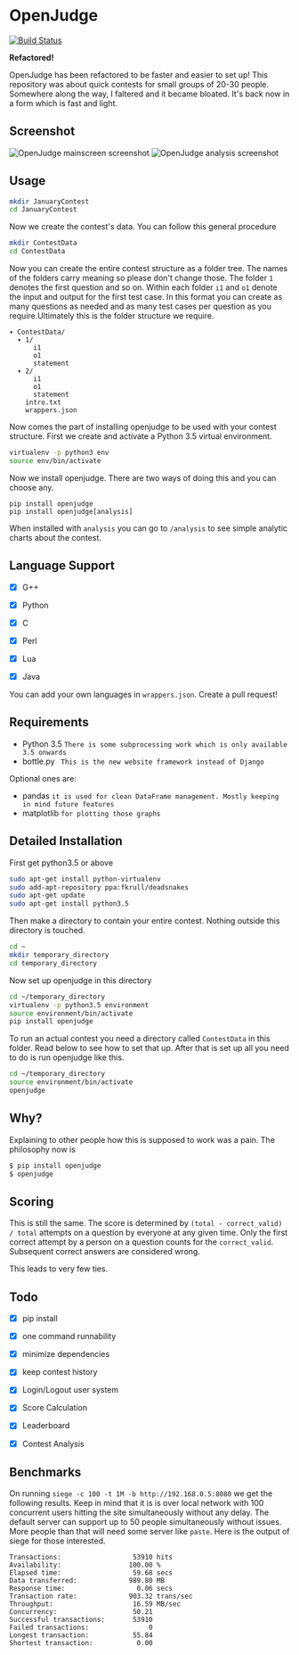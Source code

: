 OpenJudge
=========

[![Build Status](https://travis-ci.org/theSage21/openJudge.svg?branch=master)](https://travis-ci.org/theSage21/openJudge)

**Refactored!**

OpenJudge has been refactored to be faster and easier to set up! This
repository was about quick contests for small groups of 20-30 people. Somewhere
along the way, I faltered and it became bloated. It's back now in a form which
is fast and light.

Screenshot
----------

![OpenJudge mainscreen screenshot](screens/main.png)
![OpenJudge analysis screenshot](screens/analysis.png)

Usage
------

```bash
mkdir JanuaryContest
cd JanuaryContest
```

Now we create the contest's data. You can follow this general procedure


```bash
mkdir ContestData
cd ContestData
```

Now you can create the entire contest structure as a folder tree. The names of the folders carry meaning so please
don't change those. The folder `1` denotes the first question and so on. Within
each folder `i1` and `o1` denote the input and output for the first test case.
In this format you can create as many questions as needed and as many test
cases per question as you require.Ultimately this is the folder structure we require.

```
▾ ContestData/
  ▾ 1/
      i1
      o1
      statement
  ▾ 2/
      i1
      o1
      statement
    intro.txt
    wrappers.json
```

Now comes the part of installing openjudge to be used with your contest structure. First we create and activate a Python 3.5 virtual environment.

```bash
virtualenv -p python3 env
source env/bin/activate
```

Now we install openjudge. There are two ways of doing this and you can choose any.

```
pip install openjudge
pip install openjudge[analysis]
```

When installed with `analysis` you can go to `/analysis` to see simple analytic charts about the contest.

Language Support
----------------

- [x] G++
- [x] Python
- [x] C
- [x] Perl
- [x] Lua
- [x] Java


You can add your own languages in `wrappers.json`. Create a pull request!

Requirements
------------

- Python 3.5 `There is some subprocessing work which is only available 3.5 onwards`
- bottle.py ` This is the new website framework instead of Django`

Optional ones are:

- pandas `it is used for clean DataFrame management. Mostly keeping in mind future features`
- matplotlib `for plotting those graphs`

Detailed Installation
------------

First get python3.5 or above
```bash
sudo apt-get install python-virtualenv
sudo add-apt-repository ppa:fkrull/deadsnakes
sudo apt-get update
sudo apt-get install python3.5
```

Then make a directory to contain your entire contest. Nothing outside this directory is touched.
```bash
cd ~
mkdir temporary_directory
cd temporary_directory
```

Now set up openjudge in this directory

```bash
cd ~/temporary_directory
virtualenv -p python3.5 environment
source environment/bin/activate
pip install openjudge
```

To run an actual contest you need a directory called `ContestData` in this folder. Read below to see how to set that up. After that is set up all you need to do is run openjudge like this.

```bash
cd ~/temporary_directory
source environment/bin/activate
openjudge
```

Why?
----

Explaining to other people how this is supposed to work was a pain. The philosophy now is

```bash
$ pip install openjudge
$ openjudge
```

Scoring
-------

This is still the same. The score is determined by `(total - correct_valid) / total` attempts on a question by everyone at any given time. Only the first correct attempt by a person on a question counts for the `correct_valid`. Subsequent correct answers are considered wrong.

This leads to very few ties.


Todo
----

- [x] pip install
- [x] one command runnability
- [x] minimize dependencies
- [x] keep contest history
- [x] Login/Logout user system
- [x] Score Calculation
- [x] Leaderboard
- [x] Contest Analysis


Benchmarks
----------

On running `siege -c 100 -t 1M -b http://192.168.0.5:8080` we get the following
results. Keep in mind that it is is over local network with 100 concurrent users
hitting the site simultaneously without any delay. The default server can support up
to 50 people simultaneously without issues. More people than that will need some server like
`paste`. Here is the output of siege for those interested.

```
Transactions:                  53910 hits
Availability:                 100.00 %
Elapsed time:                  59.68 secs
Data transferred:             989.80 MB
Response time:                  0.06 secs
Transaction rate:             903.32 trans/sec
Throughput:                    16.59 MB/sec
Concurrency:                   50.21
Successful transactions:       53910
Failed transactions:               0
Longest transaction:           55.84
Shortest transaction:           0.00

```
